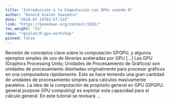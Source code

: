 ```yaml
---
title: "Introducción a la Computación con GPUs usando R"
author: "Ronald Gualán Saavedra"
date: "2018-07-14T02:57:13Z"
link: "https://bookdown.org/content/1502/"
toc_weight: "1%"
repo: "rgualan/R-gpu-workshop"
pinned: false
---
```


Revisión de conceptos clave sobre la computación GPGPU, y algunos ejemplos simples de uso de librerías aceleradas por GPU [...] Las GPU (Graphics Processing Units; Unidades de Procesamiento de Gráficos) son unidades de procesamiento diseñadas originalmente para procesar gráficos en una computadora rápidamente. Esto se hace teniendo una gran cantidad de unidades de procesamiento simples para cálculos masivamente paralelos. La idea de la computación de propósito general en GPU (GPGPU: general purpose GPU computing) es explotar esta capacidad para el cálculo general. En este tutorial se revisará  ...
